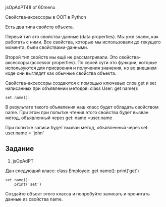 
jsOpAdPT48 of 60menu

Свойства-аксессоры в ООП в Python

Есть два типа свойств объекта.

Первый тип это свойства-данные (data properties). Мы уже знаем, как работать с ними. Все свойства, которые мы использовали до текущего момента, были свойствами-данными.

Второй тип свойств мы ещё не рассматривали. Это свойства-аксессоры (accessor properties). По своей сути это функции, которые используются для присвоения и получения значения, но во внешнем коде они выглядят как обычные свойства объекта.

Свойства-аксессоры создаются с помощью ключевых слов get и set написанных при объявлении методов:
class User:
	get name():
	
	
	set name():
	
	


В результате такого объявления наш класс будет обладать свойством name. При этом при попытке чтения этого свойства будет вызван метод, объявленный через get:
 name =user.name 

При попытке записи будет вызван метод, объявленный через set:
user.name = 'john' 

## Задание

1. jsOpAdPT

Дан следующий класс:
class Employee:
	get name():
		print('get') 
	
	set name():
		print('set') 
	


Создайте объект этого класса и попробуйте записать и прочитать данные из свойства name.



